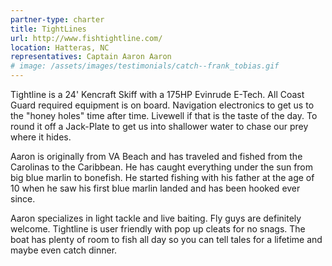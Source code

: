 ```yaml
---
partner-type: charter
title: TightLines
url: http://www.fishtightline.com/
location: Hatteras, NC
representatives: Captain Aaron Aaron
# image: /assets/images/testimonials/catch--frank_tobias.gif
---
```

 Tightline is a 24' Kencraft Skiff with a 175HP Evinrude E-Tech. All Coast Guard required equipment is on board. Navigation electronics to get us to the "honey holes" time after time. Livewell if that is the taste of the day. To round it off a Jack-Plate to get us into shallower water to chase our prey where it hides.     
 
Aaron is originally from VA Beach and has traveled and fished from the Carolinas to the Caribbean. He has caught everything under the sun from big blue marlin to bonefish. He started fishing with his father at the age of 10 when he saw his first blue marlin landed and has been hooked ever since.

Aaron specializes in light tackle and live baiting. Fly guys are definitely welcome. Tightline is user friendly with pop up cleats for no snags. The boat has plenty of room to fish all day so you can tell tales for a lifetime and maybe even catch dinner.
